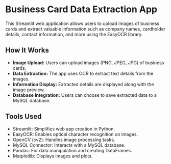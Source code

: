 # Business Card Data Extraction App

This Streamlit web application allows users to upload images of business cards and extract valuable information such as company names, cardholder details, contact information, and more using the EasyOCR library.

## How It Works

- **Image Upload:** Users can upload images (PNG, JPEG, JPG) of business cards.
- **Data Extraction:** The app uses OCR to extract text details from the images.
- **Information Display:** Extracted details are displayed along with the image preview.
- **Database Integration:** Users can choose to save extracted data to a MySQL database.

## Tools Used

- Streamlit: Simplifies web app creation in Python.
- EasyOCR: Enables optical character recognition on images.
- OpenCV (cv2): Handles image processing tasks.
- MySQL Connector: Interacts with a MySQL database.
- Pandas: For data manipulation and creating DataFrames.
- Matplotlib: Displays images and plots.

